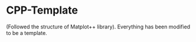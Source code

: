 # CPP-Template

(Followed the structure of Matplot++ library). Everything has been modified to be a template.